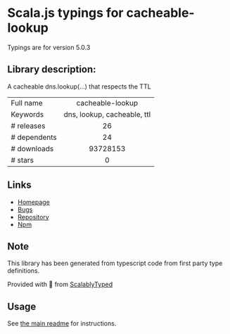 
# Scala.js typings for cacheable-lookup

Typings are for version 5.0.3

## Library description:
A cacheable dns.lookup(…) that respects the TTL

|                    |                 |
| ------------------ | :-------------: |
| Full name          | cacheable-lookup |
| Keywords           | dns, lookup, cacheable, ttl |
| # releases         | 26 |
| # dependents       | 24 |
| # downloads        | 93728153 |
| # stars            | 0 |

## Links
- [Homepage](https://github.com/szmarczak/cacheable-lookup#readme)
- [Bugs](https://github.com/szmarczak/cacheable-lookup/issues)
- [Repository](https://github.com/szmarczak/cacheable-lookup)
- [Npm](https://www.npmjs.com/package/cacheable-lookup)
    


## Note
This library has been generated from typescript code from first party type definitions.

Provided with :purple_heart: from [ScalablyTyped](https://github.com/oyvindberg/ScalablyTyped)

## Usage
See [the main readme](../../readme.md) for instructions.


